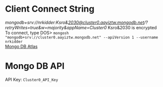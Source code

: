 # Client Connect String
*mongodb+srv://nrkidder:Ksro&2030@cluster0.aayiztw.mongodb.net/?retryWrites=true&w=majority&appName=Cluster0*   Ksro&2030 is encrypted  
To connect, type DOS> `mongosh  "mongodb+srv://cluster0.aayiztw.mongodb.net" --apiVersion 1 --username nrkidder`  
<a href="https://www.mongodb.com/cloud/atlas/register?utm_campaign=w3schools_mdb&utm_source=w3schools&utm_medium=referral" target="_blank">Mongo DB Atlas</a>  

# Mongo DB API
API Key: `Cluster0_API_Key`  
